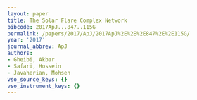 ```yaml
---
layout: paper
title: The Solar Flare Complex Network
bibcode: 2017ApJ...847..115G
permalink: /papers/2017/ApJ/2017ApJ%2E%2E%2E847%2E%2E115G/
year: '2017'
journal_abbrev: ApJ
authors:
- Gheibi, Akbar
- Safari, Hossein
- Javaherian, Mohsen
vso_source_keys: {}
vso_instrument_keys: {}
---
```

